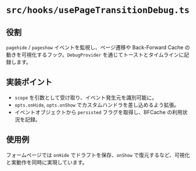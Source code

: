 # `src/hooks/usePageTransitionDebug.ts`

## 役割
`pagehide` / `pageshow` イベントを監視し、ページ遷移や Back-Forward Cache の動きを可視化するフック。`DebugProvider` を通じてトーストとタイムラインに記録します。

## 実装ポイント
- `scope` を引数として受け取り、イベント発生元を識別可能に。
- `opts.onHide`, `opts.onShow` でカスタムハンドラを差し込めるよう拡張。
- イベントオブジェクトから `persisted` フラグを取得し、BFCache の利用状況を記録。

## 使用例
フォームページでは `onHide` でドラフトを保存、`onShow` で復元するなど、可視化と実動作を同時に実現しています。
